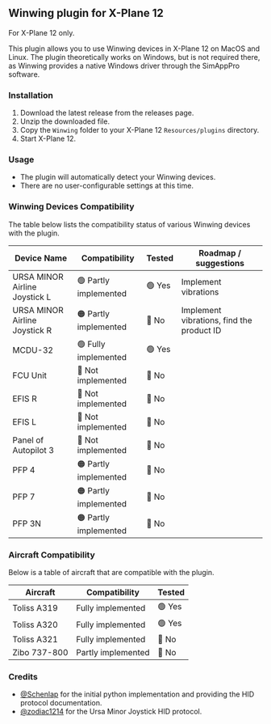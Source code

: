 ## Winwing plugin for X-Plane 12

For X-Plane 12 only.

This plugin allows you to use Winwing devices in X-Plane 12 on MacOS and Linux.
The plugin theoretically works on Windows, but is not required there, as Winwing provides a native Windows driver through the SimAppPro software.

### Installation

1. Download the latest release from the releases page.
2. Unzip the downloaded file.
3. Copy the `Winwing` folder to your X-Plane 12 `Resources/plugins` directory.
4. Start X-Plane 12.

### Usage

- The plugin will automatically detect your Winwing devices.
- There are no user-configurable settings at this time.

### Winwing Devices Compatibility

The table below lists the compatibility status of various Winwing devices with the plugin.

| Device Name                   | Compatibility         | Tested | Roadmap / suggestions                     |
| ----------------------------- | --------------------- | ------ | ----------------------------------------- |
| URSA MINOR Airline Joystick L | 🟢 Partly implemented | 🟢 Yes | Implement vibrations                      |
| URSA MINOR Airline Joystick R | 🟠 Partly implemented | 🔴 No  | Implement vibrations, find the product ID |
| MCDU-32                       | 🟢 Fully implemented  | 🟢 Yes |                                           |
| FCU Unit                      | 🔴 Not implemented    | 🔴 No  |                                           |
| EFIS R                        | 🔴 Not implemented    | 🔴 No  |                                           |
| EFIS L                        | 🔴 Not implemented    | 🔴 No  |                                           |
| Panel of Autopilot 3          | 🔴 Not implemented    | 🔴 No  |                                           |
| PFP 4                         | 🟠 Partly implemented | 🔴 No  |                                           |
| PFP 7                         | 🟠 Partly implemented | 🔴 No  |                                           |
| PFP 3N                        | 🟠 Partly implemented | 🔴 No  |                                           |

### Aircraft Compatibility

Below is a table of aircraft that are compatible with the plugin.

| Aircraft     | Compatibility      | Tested |
| ------------ | ------------------ | ------ |
| Toliss A319  | Fully implemented  | 🟢 Yes |
| Toliss A320  | Fully implemented  | 🟢 Yes |
| Toliss A321  | Fully implemented  | 🔴 No  |
| Zibo 737-800 | Partly implemented | 🔴 No  |

### Credits

- [@Schenlap](https://github.com/schenlap) for the initial python implementation and providing the HID protocol documentation.
- [@zodiac1214](https://github.com/zodiac1214) for the Ursa Minor Joystick HID protocol.
